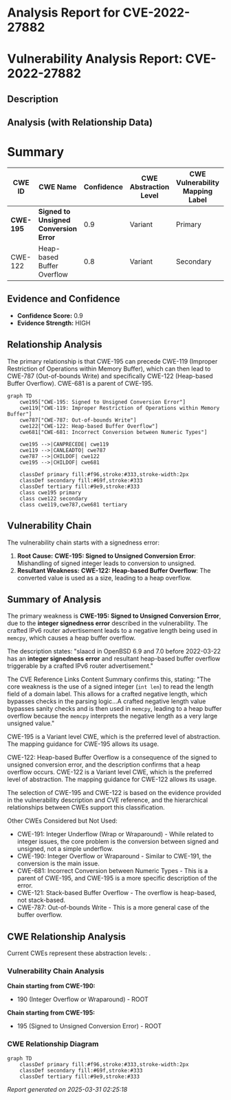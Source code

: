 # Analysis Report for CVE-2022-27882

# Vulnerability Analysis Report: CVE-2022-27882

## Description



## Analysis (with Relationship Data)

# Summary
| CWE ID | CWE Name | Confidence | CWE Abstraction Level | CWE Vulnerability Mapping Label | CWE-Vulnerability Mapping Notes |
|---|---|---|---|---|---|
| **CWE-195** | **Signed to Unsigned Conversion Error** | 0.9 | Variant | Primary | Allowed |
| CWE-122 | Heap-based Buffer Overflow | 0.8 | Variant | Secondary | Allowed |

## Evidence and Confidence

*   **Confidence Score:** 0.9
*   **Evidence Strength:** HIGH

## Relationship Analysis
The primary relationship is that CWE-195 can precede CWE-119 (Improper Restriction of Operations within Memory Buffer), which can then lead to CWE-787 (Out-of-bounds Write) and specifically CWE-122 (Heap-based Buffer Overflow). CWE-681 is a parent of CWE-195.

```mermaid
graph TD
    cwe195["CWE-195: Signed to Unsigned Conversion Error"]
    cwe119["CWE-119: Improper Restriction of Operations within Memory Buffer"]
    cwe787["CWE-787: Out-of-bounds Write"]
    cwe122["CWE-122: Heap-based Buffer Overflow"]
    cwe681["CWE-681: Incorrect Conversion between Numeric Types"]

    cwe195 -->|CANPRECEDE| cwe119
    cwe119 -->|CANLEADTO| cwe787
    cwe787 -->|CHILDOF| cwe122
    cwe195 -->|CHILDOF| cwe681
    
    classDef primary fill:#f96,stroke:#333,stroke-width:2px
    classDef secondary fill:#69f,stroke:#333
    classDef tertiary fill:#9e9,stroke:#333
    class cwe195 primary
    class cwe122 secondary
    class cwe119,cwe787,cwe681 tertiary
```

## Vulnerability Chain
The vulnerability chain starts with a signedness error:
1.  **Root Cause:** **CWE-195: Signed to Unsigned Conversion Error**: Mishandling of signed integer leads to conversion to unsigned.
2.  **Resultant Weakness:** **CWE-122: Heap-based Buffer Overflow**: The converted value is used as a size, leading to a heap overflow.

## Summary of Analysis
The primary weakness is **CWE-195: Signed to Unsigned Conversion Error**, due to the **integer signedness error** described in the vulnerability. The crafted IPv6 router advertisement leads to a negative length being used in `memcpy`, which causes a heap buffer overflow.

The description states: "slaacd in OpenBSD 6.9 and 7.0 before 2022-03-22 has an **integer signedness error** and resultant heap-based buffer overflow triggerable by a crafted IPv6 router advertisement."

The CVE Reference Links Content Summary confirms this, stating: "The core weakness is the use of a signed integer (`int len`) to read the length field of a domain label. This allows for a crafted negative length, which bypasses checks in the parsing logic...A crafted negative length value bypasses sanity checks and is then used in `memcpy`, leading to a heap buffer overflow because the `memcpy` interprets the negative length as a very large unsigned value."

CWE-195 is a Variant level CWE, which is the preferred level of abstraction. The mapping guidance for CWE-195 allows its usage.

CWE-122: Heap-based Buffer Overflow is a consequence of the signed to unsigned conversion error, and the description confirms that a heap overflow occurs. CWE-122 is a Variant level CWE, which is the preferred level of abstraction. The mapping guidance for CWE-122 allows its usage.

The selection of CWE-195 and CWE-122 is based on the evidence provided in the vulnerability description and CVE reference, and the hierarchical relationships between CWEs support this classification.

Other CWEs Considered but Not Used:
*   CWE-191: Integer Underflow (Wrap or Wraparound) - While related to integer issues, the core problem is the conversion between signed and unsigned, not a simple underflow.
*   CWE-190: Integer Overflow or Wraparound - Similar to CWE-191, the conversion is the main issue.
*   CWE-681: Incorrect Conversion between Numeric Types - This is a parent of CWE-195, and CWE-195 is a more specific description of the error.
*   CWE-121: Stack-based Buffer Overflow - The overflow is heap-based, not stack-based.
*   CWE-787: Out-of-bounds Write - This is a more general case of the buffer overflow.


## CWE Relationship Analysis

Current CWEs represent these abstraction levels: .


### Vulnerability Chain Analysis

**Chain starting from CWE-190:**
- 190 (Integer Overflow or Wraparound) - ROOT


**Chain starting from CWE-195:**
- 195 (Signed to Unsigned Conversion Error) - ROOT



### CWE Relationship Diagram

```mermaid
graph TD
    classDef primary fill:#f96,stroke:#333,stroke-width:2px
    classDef secondary fill:#69f,stroke:#333
    classDef tertiary fill:#9e9,stroke:#333
```



*Report generated on 2025-03-31 02:25:18*
